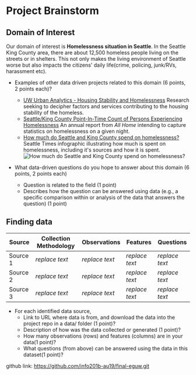 # Project Brainstorm

## Domain of Interest
Our domain of interest is **Homelessness situation in Seattle**. In the Seattle King County area, there are about 12,500 homeless people living on the streets or in shelters. This not only makes the living environment of Seattle worse but also impacts the citizens' daily life(crime, policing, junk/RVs, harassment etc).

- Examples of other data driven projects related to this domain (6 points, 2 points each)?
  - [UW Urban Analytics - Housing Stability and Homelessness](https://urbanalytics.uw.edu/projects/housingstability/) Research seeking to decipher factors and services contributing to the housing stability of the homeless.
  - [Seattle/King County Point-In-Time Count of Persons Experiencing Homelessness](http://allhomekc.org/wp-content/uploads/2019/05/2019-Report_KingCounty_FINAL.pdf) An annual report from *All Home* intending to capture statistics on homelessness on a given night.
  - [How much do Seattle and King County spend on homelessness?](https://www.seattletimes.com/seattle-news/homeless/how-much-do-seattle-and-king-county-spend-on-homelessness/) Seattle Times infographic illustrating how much is spent on homelessness, including it's sources and how it is spent.
  ![How much do Seattle and King County spend on homelessness?](https://static.seattletimes.com/wp-content/uploads/2017/10/homeless-budget-WEB.jpg-1560x1195.jpeg "How much do Seattle and King County spend on homelessness?")

- What data-driven questions do you hope to answer about this domain (6 points, 2 points each)
  - Question is related to the field (1 point)
  - Describes how the question can be answered using data (e.g., a specific comparison within or analysis of the data that answers the question) (1 point)

## Finding data

| Source | Collection Methodology | Observations | Features | Questions |
|---|---|---|---|---|
|Source 1 | *replace text* | *replace text* | *replace text* | *replace text* |
|Source 2 | *replace text* | *replace text* | *replace text* | *replace text* |
|Source 3 | *replace text* | *replace text* | *replace text* | *replace text* |

- For each identified data source,
  - Link to URL where data is from, and download the data into the project repo in a data/ folder (1 point)?
  - Description of how was the data collected or generated (1 point)?
  - How many observations (rows) and features (columns) are in your data(1 point)?
  - What questions (from above) can be answered using the data in this dataset(1 point)?

github link: https://github.com/info201b-au19/final-eguw.git
